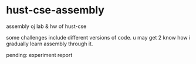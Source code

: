 # hust-cse-assembly


assembly oj lab & hw of hust-cse

some challenges include different versions of code. u may get 2 know how i gradually learn assembly through it.

pending:
experiment report